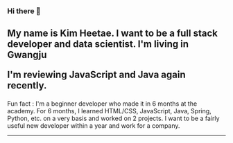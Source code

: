 ### Hi there 👋
   
<h2>
  My name is Kim Heetae. I want to be a full stack developer and data scientist. I'm living in Gwangju

  I'm reviewing JavaScript and Java again recently.
</h2>
    
<p>
Fun fact :  I'm a beginner developer who made it in 6 months at the academy. 
            For 6 months, I learned HTML/CSS, JavaScript, Java, Spring, Python, etc. on a very basis and worked on 2 projects.
                    I want to be a fairly useful new developer within a year and work for a company.
    </p>
    <hr>

